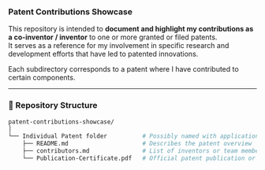 ### Patent Contributions Showcase

This repository is intended to **document and highlight my contributions as a co-inventor / inventor** to one or more granted or filed patents.  
It serves as a reference for my involvement in specific research and development efforts that have led to patented innovations.

Each subdirectory corresponds to a patent where I have contributed to certain components.

---

### 📁 Repository Structure
```bash
patent-contributions-showcase/
│
└── Individual Patent folder          # Possibly named with application number
    ├── README.md                     # Describes the patent overview
    ├── contributors.md               # List of inventors or team members
    └── Publication-Certificate.pdf   # Official patent publication or filing document
```
